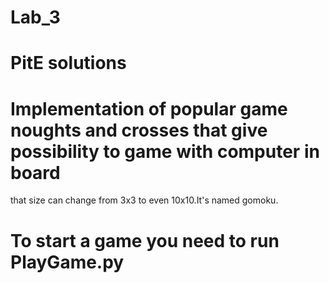 # Lab_3
# PitE solutions
# Implementation of popular game noughts and crosses that give possibility to game with computer in board
that size can change from 3x3 to even 10x10.It's named gomoku. 
# To start a game you need to run PlayGame.py
